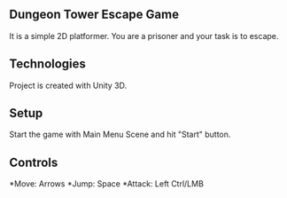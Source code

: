 ## Dungeon Tower Escape Game
It is a simple 2D platformer. You are a prisoner and your task is to escape.

## Technologies
Project is created with Unity 3D.

## Setup
Start the game with Main Menu Scene and hit "Start" button.

## Controls
*Move: Arrows
*Jump: Space
*Attack: Left Ctrl/LMB
